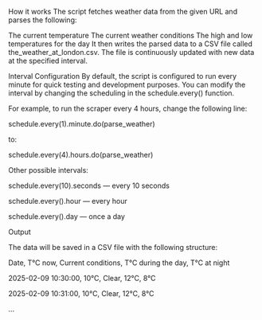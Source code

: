How it works
The script fetches weather data from the given URL and parses the following:

The current temperature
The current weather conditions
The high and low temperatures for the day
It then writes the parsed data to a CSV file called the_weather_at_london.csv. The file is continuously updated with new data at the specified interval.

Interval Configuration
By default, the script is configured to run every minute for quick testing and development purposes. You can modify the interval by changing the scheduling in the schedule.every() function.

For example, to run the scraper every 4 hours, change the following line:

schedule.every(1).minute.do(parse_weather)

to:

schedule.every(4).hours.do(parse_weather)



Other possible intervals:


schedule.every(10).seconds — every 10 seconds

schedule.every().hour — every hour

schedule.every().day — once a day


Output

The data will be saved in a CSV file with the following structure:

Date, T°C now, Current conditions, T°C during the day, T°C at night

2025-02-09 10:30:00, 10°C, Clear, 12°C, 8°C

2025-02-09 10:31:00, 10°C, Clear, 12°C, 8°C

...
